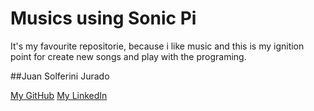 # Musics using Sonic Pi
It's my favourite repositorie, because i like music and this is my ignition point for create new songs and play with the
programing.

##Juan Solferini Jurado

[My GitHub](https://github.com/JuanCalavera)
[My LinkedIn](https://www.linkedin.com/in/juan-jurado-b87036141/)
